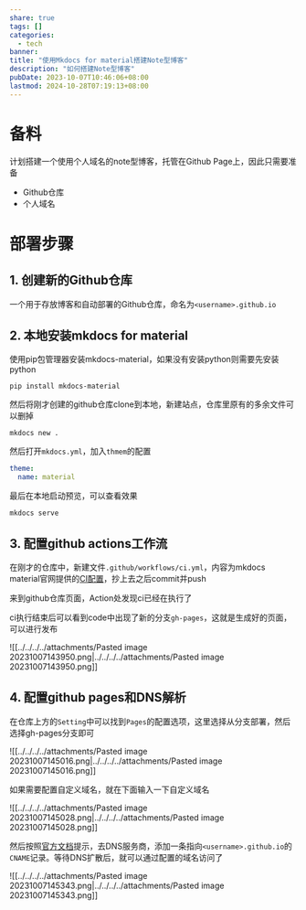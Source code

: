 ```yaml
---
share: true
tags: []
categories:
  - tech
banner: 
title: "使用Mkdocs for material搭建Note型博客"
description: "如何搭建Note型博客"
pubDate: 2023-10-07T10:46:06+08:00
lastmod: 2024-10-28T07:19:13+08:00
---
```

# 备料
计划搭建一个使用个人域名的note型博客，托管在Github Page上，因此只需要准备
+ Github仓库
+ 个人域名
# 部署步骤
## 1. 创建新的Github仓库
一个用于存放博客和自动部署的Github仓库，命名为`<username>.github.io`
<!-- ![](attachments/Pasted%20image%2020231007114347.png) -->
## 2. 本地安装mkdocs for material
使用pip包管理器安装mkdocs-material，如果没有安装python则需要先安装python
```shell
pip install mkdocs-material
```
然后将刚才创建的github仓库clone到本地，新建站点，仓库里原有的多余文件可以删掉
```
mkdocs new .
```
然后打开`mkdocs.yml`，加入`thmem`的配置
```yml
theme:
  name: material
```
最后在本地启动预览，可以查看效果
```shell
mkdocs serve
```
## 3. 配置github actions工作流
在刚才的仓库中，新建文件`.github/workflows/ci.yml`，内容为mkdocs material官网提供的[CI配置](https://squidfunk.github.io/mkdocs-material/publishing-your-site/#with-github-actions)，抄上去之后commit并push

来到github仓库页面，Action处发现ci已经在执行了

<!-- ![](attachments/Pasted%20image%2020231007115359.png) -->

ci执行结束后可以看到code中出现了新的分支`gh-pages`，这就是生成好的页面，可以进行发布

![[../../../../attachments/Pasted image 20231007143950.png|../../../../attachments/Pasted image 20231007143950.png]]

## 4. 配置github pages和DNS解析

在仓库上方的`Setting`中可以找到`Pages`的配置选项，这里选择从分支部署，然后选择gh-pages分支即可

![[../../../../attachments/Pasted image 20231007145016.png|../../../../attachments/Pasted image 20231007145016.png]]

如果需要配置自定义域名，就在下面输入一下自定义域名

![[../../../../attachments/Pasted image 20231007145028.png|../../../../attachments/Pasted image 20231007145028.png]]

然后按照[官方文档](https://docs.github.com/en/pages/configuring-a-custom-domain-for-your-github-pages-site/managing-a-custom-domain-for-your-github-pages-site?platform=linux#configuring-a-subdomain)提示，去DNS服务商，添加一条指向`<username>.github.io`的`CNAME`记录。等待DNS扩散后，就可以通过配置的域名访问了

![[../../../../attachments/Pasted image 20231007145343.png|../../../../attachments/Pasted image 20231007145343.png]]